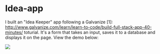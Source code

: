 # Idea-app
I built an "Idea Keeper" app following a Galvanize [1]: http://www.galvanize.com/learn/learn-to-code/build-full-stack-app-40-minutes/ toturial. It's a form that takes an input, saves it to a database and displays it on the page.
View the demo below:

![](https://static1.squarespace.com/static/584bdd37e58c620f9601f270/t/588acd8d44024328bf042bc4/1485491600374/idea-app-demo.gif)
